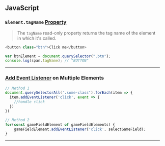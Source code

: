 ## JavaScript 

### `Element.tagName` [Property](https://developer.mozilla.org/en-US/docs/Web/API/Element/tagName)
> The `tagName` read-only property returns the tag name of the element in which it's called.
```js
<button class="btn">Click me</button>

var btnElement = document.querySelector(".btn");
console.log(span.tagName); // "BUTTON"
```

---

### [Add Event Listener](https://flaviocopes.com/how-to-add-event-listener-multiple-elements-javascript/) on Multiple Elements
```js
// Method 1
document.querySelectorAll('.some-class').forEach(item => {
  item.addEventListener('click', event => {
    //handle click
  })
})

// Method 2
for(const gameFieldElement of gameFieldElements) {
    gameFieldElement.addEventListener('click', selectGameField);
}
```

---
